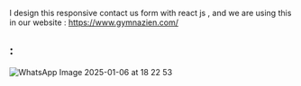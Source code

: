  I design this responsive contact us form with react js , and we are using this in our website : https://www.gymnazien.com/
 
## : 
![WhatsApp Image 2025-01-06 at 18 22 53](https://github.com/user-attachments/assets/a7d27d45-ecac-4dcf-867f-356a3bcbcd2a)



